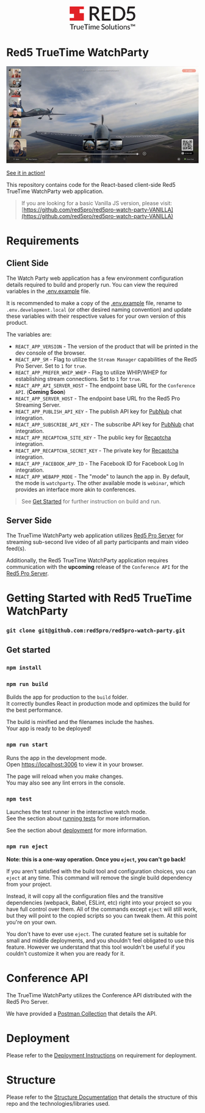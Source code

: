 <h3 align="center">
  <img src="assets/Red5_Truetime_black.png" alt="Red5 TrueTime" style="height: 60px" />
</h3>

# Red5 TrueTime WatchParty

![Red5 TrueTime WatchParty](docs/watchparty-vod.png)

[See it in action!](https://www.youtube.com/watch?v=EhleTDPz-B8&list=TLGGpEZCWusB0F4yODExMjAyMg)

This repository contains code for the React-based client-side Red5 TrueTime WatchParty web application.

> If you are looking for a basic Vanilla JS version, please visit: [https://github.com/red5pro/red5pro-watch-party-VANILLA](https://github.com/red5pro/red5pro-watch-party-VANILLA)

# Requirements

## Client Side

The Watch Party web application has a few environment configuration details required to build and properly run. You can view the required variables in the [.env.example](.env.example) file.

It is recommended to make a copy of the [.env.example](.env.example) file, rename to `.env.development.local` (or other desired naming convention) and update these variables with their respective values for your own version of this product.

The variables are:

* `REACT_APP_VERSION` - The version of the product that will be printed in the dev console of the browser.
* `REACT_APP_SM` - Flag to utilize the `Stream Manager` capabilities of the Red5 Pro Server. Set to `1` for `true`.
* `REACT_APP_PREFER_WHIP_WHEP` - Flag to utilize WHIP/WHEP for establishing stream connections. Set to `1` for `true`.
* `REACT_APP_API_SERVER_HOST` - The endpoint base URL for the `Conference API`. (**Coming Soon**)
* `REACT_APP_SERVER_HOST` - The endpoint base URL fro the Red5 Pro Streaming Server.
* `REACT_APP_PUBLISH_API_KEY` - The publish API key for [PubNub](https://www.pubnub.com/) chat integration.
* `REACT_APP_SUBSCRIBE_API_KEY` - The subscribe API key for [PubNub](https://www.pubnub.com/) chat integration.
* `REACT_APP_RECAPTCHA_SITE_KEY` - The public key for [Recaptcha](https://developers.google.com/recaptcha/) integration.
* `REACT_APP_RECAPTCHA_SECRET_KEY` - The private key for [Recaptcha](https://developers.google.com/recaptcha/) integration.
* `REACT_APP_FACEBOOK_APP_ID` - The Facebook ID for Facebook Log In integration.
* `REACT_APP_WEBAPP_MODE` - The "mode" to launch the app in. By default, the mode is `watchparty`. The other available mode is `webinar`, which provides an interface more akin to conferences.

> See [Get Started](#get-started) for further instruction on build and run.

## Server Side

The TrueTime WatchParty web application utilizes [Red5 Pro Server](https://www.red5pro.com/) for streaming sub-second live video of all party participants and main video feed(s).

Additionally, the Red5 TrueTime WatchParty application requires communication with the **upcoming** release of the `Conference API` for the [Red5 Pro Server](https://www.red5pro.com/).

# Getting Started with Red5 TrueTime WatchParty

### `git clone git@github.com:red5pro/red5pro-watch-party.git`

## Get started

### `npm install`

### `npm run build`

Builds the app for production to the `build` folder.\
It correctly bundles React in production mode and optimizes the build for the best performance.

The build is minified and the filenames include the hashes.\
Your app is ready to be deployed!

### `npm run start`

Runs the app in the development mode.\
Open [https://localhost:3006](https://localhost:3006) to view it in your browser.

The page will reload when you make changes.\
You may also see any lint errors in the console.

### `npm test`

Launches the test runner in the interactive watch mode.\
See the section about [running tests](https://facebook.github.io/create-react-app/docs/running-tests) for more information.


See the section about [deployment](https://facebook.github.io/create-react-app/docs/deployment) for more information.

### `npm run eject`

**Note: this is a one-way operation. Once you `eject`, you can't go back!**

If you aren't satisfied with the build tool and configuration choices, you can `eject` at any time. This command will remove the single build dependency from your project.

Instead, it will copy all the configuration files and the transitive dependencies (webpack, Babel, ESLint, etc) right into your project so you have full control over them. All of the commands except `eject` will still work, but they will point to the copied scripts so you can tweak them. At this point you're on your own.

You don't have to ever use `eject`. The curated feature set is suitable for small and middle deployments, and you shouldn't feel obligated to use this feature. However we understand that this tool wouldn't be useful if you couldn't customize it when you are ready for it.

# Conference API

The TrueTime WatchParty utilizes the Conference API distributed with the Red5 Pro Server.

We have provided a [Postman Collection](docs/conferenceapi/Conference_API.postman_collection.json) that details the API.

# Deployment

Please refer to the [Deployment Instructions](DEPLOYMENT.md) on requirement for deployment.

# Structure

Please refer to the [Structure Documentation](STRUCTURE.md) that details the structure of this repo and the technologies/libraries used.
